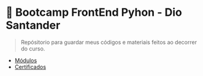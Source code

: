 # 🧠 Bootcamp FrontEnd Pyhon - Dio Santander
> Repósitorio para guardar meus códigos e materiais feitos ao decorrer do curso.

- [Módulos](modulos/README.md)
- [Certificados](certificados/README.md)
